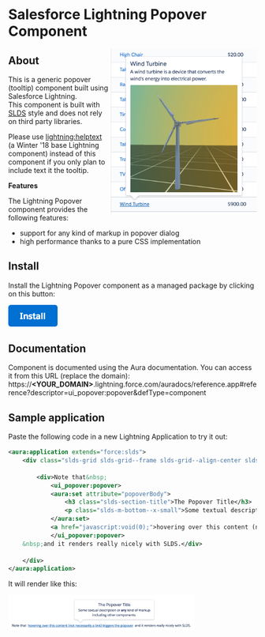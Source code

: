 # Salesforce Lightning Popover Component

<img src="screenshots/media-example.png" width="300" align="right"/>

## About
This is a generic popover (tooltip) component built using Salesforce Lightning.<br/>
This component is built with [SLDS](https://www.lightningdesignsystem.com/) style and does not rely on third party libraries.

Please use [lightning:helptext](https://releasenotes.docs.salesforce.com/en-us/winter18/release-notes/rn_lc_components.htm) (a Winter '18 base Lightning component) instead of this component if you only plan to include text it the tooltip.

<b>Features</b>

The Lightning Popover component provides the following features:
- support for any kind of markup in popover dialog
- high performance thanks to a pure CSS implementation

## Install
Install the Lightning Popover component as a managed package by clicking on this button:

<a href="https://login.salesforce.com/packaging/installPackage.apexp?p0=04t0Y000000xSc3">
  <img src="gfx/btn-install.png" width="100" alt="Install">
</a>

## Documentation
Component is documented using the Aura documentation.
You can access it from this URL (replace the domain):
https://<b>&lt;YOUR_DOMAIN&gt;</b>.lightning.force.com/auradocs/reference.app#reference?descriptor=ui_popover:popover&defType=component

## Sample application
Paste the following code in a new Lightning Application to try it out:

``` xml
<aura:application extends="force:slds">
	<div class="slds-grid slds-grid--frame slds-grid--align-center slds-grid--vertical-align-center">
		
		<div>Note that&nbsp;
		    <ui_popover:popover>
			<aura:set attribute="popoverBody">
			    <h3 class="slds-section-title">The Popover Title</h3>
			    <p class="slds-m-bottom--x-small">Some textual description or <b>any</b> kind of markup including other components.</p>
			</aura:set>
			<a href="javascript:void(0);">hovering over this content (not necessarily a link) triggers the popover</a>
		    </ui_popover:popover>
	&nbsp;and it renders really nicely with SLDS.</div>
	
	</div>
</aura:application>
```

It will render like this:

<img src="screenshots/basic-example.png" width="75%"/>
